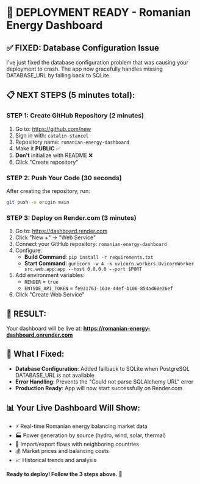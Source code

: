 # 🚀 DEPLOYMENT READY - Romanian Energy Dashboard

## ✅ FIXED: Database Configuration Issue
I've just fixed the database configuration problem that was causing your deployment to crash. The app now gracefully handles missing DATABASE_URL by falling back to SQLite.

## 📋 NEXT STEPS (5 minutes total):

### STEP 1: Create GitHub Repository (2 minutes)
1. Go to: https://github.com/new
2. Sign in with: `catalin-stancel`
3. Repository name: `romanian-energy-dashboard`
4. Make it **PUBLIC** ✅
5. **Don't** initialize with README ❌
6. Click "Create repository"

### STEP 2: Push Your Code (30 seconds)
After creating the repository, run:
```bash
git push -u origin main
```

### STEP 3: Deploy on Render.com (3 minutes)
1. Go to: https://dashboard.render.com
2. Click "New +" → "Web Service"
3. Connect your GitHub repository: `romanian-energy-dashboard`
4. Configure:
   - **Build Command**: `pip install -r requirements.txt`
   - **Start Command**: `gunicorn -w 4 -k uvicorn.workers.UvicornWorker src.web.app:app --host 0.0.0.0 --port $PORT`
5. Add environment variables:
   - `RENDER` = `true`
   - `ENTSOE_API_TOKEN` = `fe931761-163e-44ef-b106-854ad60e26ef`
6. Click "Create Web Service"

## 🎉 RESULT:
Your dashboard will be live at: **https://romanian-energy-dashboard.onrender.com**

## 🔧 What I Fixed:
- **Database Configuration**: Added fallback to SQLite when PostgreSQL DATABASE_URL is not available
- **Error Handling**: Prevents the "Could not parse SQLAlchemy URL" error
- **Production Ready**: App will now start successfully on Render.com

## 📊 Your Live Dashboard Will Show:
- ⚡ Real-time Romanian energy balancing market data
- 🏭 Power generation by source (hydro, wind, solar, thermal)
- 🔄 Import/export flows with neighboring countries
- 💰 Market prices and balancing costs
- 📈 Historical trends and analysis

**Ready to deploy! Follow the 3 steps above.** 🚀
